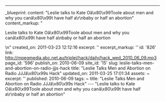 ---
_blueprint:
  content: "Leslie talks to Kate Oâ\x80\x99Toole about men and why you canâ\x80\x99t
    have half a\r\nbaby or half an abortion"
  content_markup: "<p>Leslie talks to Kate Oâ\x80\x99Toole about men and why you canâ\x80\x99t
    have half a\nbaby or half an abortion</p>\n"
  created_on: 2011-03-23 12:12:16
  excerpt: ''
  excerpt_markup: ''
  id: '826'
  link: http://mpegmedia.abc.net.au/triplej/hack/daily/hack_wed_2010_06_09.mp3
  page_id: '596'
  publish_on: 2010-06-09
  site_id: '15'
  slug: leslie-talks-men-and-abortion-on-radio-jjjs-hack
  title: "Leslie Talks Men and Abortion on Radio JJJâ\x80\x99s Hack"
  updated_on: 2011-03-25 17:01:34
assets: ~
excerpt: ''
published: 2010-06-09
tags: ~
title: "Leslie Talks Men and Abortion on Radio JJJâ\x80\x99s Hack"
--- "Leslie talks to Kate Oâ\x80\x99Toole about men and why you canâ\x80\x99t have
  half a\r\nbaby or half an abortion"
